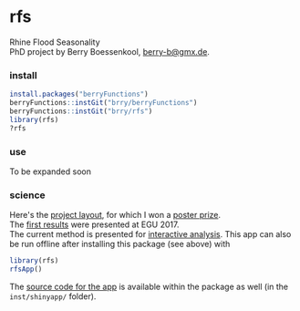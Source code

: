 # rfs
Rhine Flood Seasonality  
PhD project by Berry Boessenkool, <berry-b@gmx.de>.

### install

```R
install.packages("berryFunctions")
berryFunctions::instGit("brry/berryFunctions")
berryFunctions::instGit("brry/rfs")
library(rfs)
?rfs
```

### use

To be expanded soon


### science

Here's the [project layout](https://github.com/brry/rfs/raw/master/document/PhDay_Poster.png), for which I won a [poster prize](https://www.uni-potsdam.de/natriskchange/activities/publications/contributions-at-conferences-workshops.html).  
The [first results](https://github.com/brry/rfs/raw/master/document/EGU17_Poster.png) were presented at EGU 2017.  
The current method is presented for [interactive analysis](https://brry.shinyapps.io/rhine/).
This app can also be run offline after installing this package (see above) with
```R
library(rfs)
rfsApp()
```
The [source code for the app](https://github.com/brry/rfs/blob/master/inst/shinyapp/app.R) is available within the package as well (in the `inst/shinyapp/` folder).

